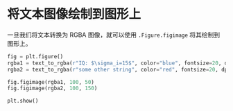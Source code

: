 # 将文本图像绘制到图形上

一旦我们将文本转换为 RGBA 图像，就可以使用 `.Figure.figimage` 将其绘制到图形上。

```python
fig = plt.figure()
rgba1 = text_to_rgba(r"IQ: $\sigma_i=15$", color="blue", fontsize=20, dpi=200)
rgba2 = text_to_rgba(r"some other string", color="red", fontsize=20, dpi=200)

fig.figimage(rgba1, 100, 50)
fig.figimage(rgba2, 100, 150)

plt.show()
```
